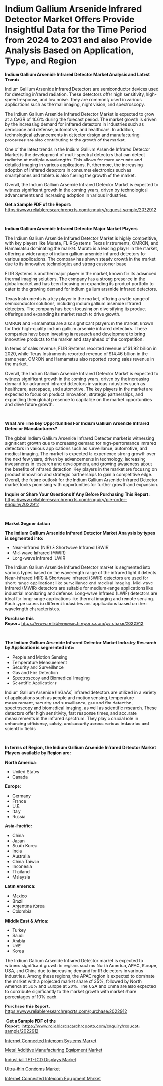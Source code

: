 <p><h1>Indium Gallium Arsenide Infrared Detector Market Offers Provide Insightful Data for the Time Period from 2024 to 2031 and also Provide Analysis Based on Application, Type, and Region</h1></p><p><strong>Indium Gallium Arsenide Infrared Detector Market Analysis and Latest Trends</strong></p>
<p><p>Indium Gallium Arsenide Infrared Detectors are semiconductor devices used for detecting infrared radiation. These detectors offer high sensitivity, high-speed response, and low noise. They are commonly used in various applications such as thermal imaging, night vision, and spectroscopy.</p><p>The Indium Gallium Arsenide Infrared Detector Market is expected to grow at a CAGR of 10.6% during the forecast period. The market growth is driven by the increasing demand for infrared detectors in industries such as aerospace and defense, automotive, and healthcare. In addition, technological advancements in detector design and manufacturing processes are also contributing to the growth of the market.</p><p>One of the latest trends in the Indium Gallium Arsenide Infrared Detector Market is the development of multi-spectral detectors that can detect radiation at multiple wavelengths. This allows for more accurate and detailed imaging in various applications. Furthermore, the increasing adoption of infrared detectors in consumer electronics such as smartphones and tablets is also fueling the growth of the market.</p><p>Overall, the Indium Gallium Arsenide Infrared Detector Market is expected to witness significant growth in the coming years, driven by technological advancements and increasing adoption in various industries.</p></p>
<p><strong>Get a Sample PDF of the Report:&nbsp;</strong> <a href="https://www.reliableresearchreports.com/enquiry/request-sample/2022912">https://www.reliableresearchreports.com/enquiry/request-sample/2022912</a></p>
<p>&nbsp;</p>
<p><strong>Indium Gallium Arsenide Infrared Detector Major Market Players</strong></p>
<p><p>The Indium Gallium Arsenide Infrared Detector Market is highly competitive, with key players like Murata, FLIR Systems, Texas Instruments, OMRON, and Hamamatsu dominating the market. Murata is a leading player in the market, offering a wide range of indium gallium arsenide infrared detectors for various applications. The company has shown steady growth in the market due to its innovative technologies and strong customer base.</p><p>FLIR Systems is another major player in the market, known for its advanced thermal imaging solutions. The company has a strong presence in the global market and has been focusing on expanding its product portfolio to cater to the growing demand for indium gallium arsenide infrared detectors.</p><p>Texas Instruments is a key player in the market, offering a wide range of semiconductor solutions, including indium gallium arsenide infrared detectors. The company has been focusing on diversifying its product offerings and expanding its market reach to drive growth.</p><p>OMRON and Hamamatsu are also significant players in the market, known for their high-quality indium gallium arsenide infrared detectors. These companies have been investing in research and development to bring innovative products to the market and stay ahead of the competition.</p><p>In terms of sales revenue, FLIR Systems reported revenue of $1.92 billion in 2020, while Texas Instruments reported revenue of $14.46 billion in the same year. OMRON and Hamamatsu also reported strong sales revenue in the market.</p><p>Overall, the Indium Gallium Arsenide Infrared Detector Market is expected to witness significant growth in the coming years, driven by the increasing demand for advanced infrared detectors in various industries such as healthcare, aerospace, and automotive. The key players in the market are expected to focus on product innovation, strategic partnerships, and expanding their global presence to capitalize on the market opportunities and drive future growth.</p></p>
<p>&nbsp;</p>
<p><strong>What Are The Key Opportunities For Indium Gallium Arsenide Infrared Detector Manufacturers?</strong></p>
<p><p>The global Indium Gallium Arsenide Infrared Detector market is witnessing significant growth due to increasing demand for high-performance infrared detectors in various applications such as surveillance, automotive, and medical imaging. The market is expected to experience strong growth over the next few years, driven by advancements in technology, increasing investments in research and development, and growing awareness about the benefits of infrared detection. Key players in the market are focusing on product innovation and strategic partnerships to gain a competitive edge. Overall, the future outlook for the Indium Gallium Arsenide Infrared Detector market looks promising with opportunities for further growth and expansion.</p></p>
<p><strong>Inquire or Share Your Questions If Any Before Purchasing This Report:</strong> <a href="https://www.reliableresearchreports.com/enquiry/pre-order-enquiry/2022912">https://www.reliableresearchreports.com/enquiry/pre-order-enquiry/2022912</a></p>
<p>&nbsp;</p>
<p><strong>Market Segmentation</strong></p>
<p><strong>The Indium Gallium Arsenide Infrared Detector Market Analysis by types is segmented into:</strong></p>
<p><ul><li>Near-infrared (NIR) & Shortwave Infrared (SWIR)</li><li>Mid-wave Infrared (MWIR)</li><li>Long-wave Infrared (LWIR</li></ul></p>
<p><p>The Indium Gallium Arsenide Infrared Detector market is segmented into various types based on the wavelength range of the infrared light it detects. Near-infrared (NIR) & Shortwave Infrared (SWIR) detectors are used for short-range applications like surveillance and medical imaging. Mid-wave Infrared (MWIR) detectors are suitable for medium-range applications like industrial monitoring and defense. Long-wave Infrared (LWIR) detectors are ideal for long-range applications like thermal imaging and remote sensing. Each type caters to different industries and applications based on their wavelength characteristics.</p></p>
<p><strong>Purchase this Report:&nbsp;</strong><a href="https://www.reliableresearchreports.com/purchase/2022912">https://www.reliableresearchreports.com/purchase/2022912</a></p>
<p>&nbsp;</p>
<p><strong>The Indium Gallium Arsenide Infrared Detector Market Industry Research by Application is segmented into:</strong></p>
<p><ul><li>People and Motion Sensing</li><li>Temperature Measurement</li><li>Security and Surveillance</li><li>Gas and Fire Detection</li><li>Spectroscopy and Biomedical Imaging</li><li>Scientific Applications</li></ul></p>
<p><p>Indium Gallium Arsenide (InGaAs) infrared detectors are utilized in a variety of applications such as people and motion sensing, temperature measurement, security and surveillance, gas and fire detection, spectroscopy and biomedical imaging, as well as scientific research. These detectors offer high sensitivity, fast response times, and accurate measurements in the infrared spectrum. They play a crucial role in enhancing efficiency, safety, and security across various industries and scientific fields.</p></p>
<p>&nbsp;</p>
<p><strong>In terms of Region, the Indium Gallium Arsenide Infrared Detector Market Players available by Region are:</strong></p>
<p>
    <p> <strong> North America: </strong>
        <ul>
            <li>United States</li>
            <li>Canada</li>
        </ul>
        </p> 
    <p> <strong> Europe: </strong>
        <ul>
            <li>Germany</li>
            <li>France</li>
            <li>U.K.</li>
            <li>Italy</li>
            <li>Russia</li>
        </ul>
        </p> 
    <p> <strong> Asia-Pacific: </strong>
        <ul>
            <li>China</li>
            <li>Japan</li>
            <li>South Korea</li>
            <li>India</li>
            <li>Australia</li>
            <li>China Taiwan</li>
            <li>Indonesia</li>
            <li>Thailand</li>
            <li>Malaysia</li>
        </ul>
        </p> 
    <p> <strong> Latin America: </strong>
        <ul>
            <li>Mexico</li>
            <li>Brazil</li>
            <li>Argentina Korea</li>
            <li>Colombia</li>
        </ul>
        </p> 
    <p> <strong> Middle East & Africa: </strong>
        <ul>
            <li>Turkey</li>
            <li>Saudi</li>
            <li>Arabia</li>
            <li>UAE</li>
            <li>Korea</li>
        </ul>
    </p>
    </p>
<p><p>The Indium Gallium Arsenide Infrared Detector market is expected to witness significant growth in regions such as North America, APAC, Europe, USA, and China due to increasing demand for IR detectors in various industries. Among these regions, the APAC region is expected to dominate the market with a projected market share of 35%, followed by North America at 30% and Europe at 20%. The USA and China are also expected to contribute significantly to the market growth with market share percentages of 10% each.</p></p>
<p><strong>Purchase this Report: </strong><a href="https://www.reliableresearchreports.com/purchase/2022912">https://www.reliableresearchreports.com/purchase/2022912</a></p>
<p>&nbsp;<strong>Get a Sample PDF of the Report:&nbsp;&nbsp;</strong><a href="https://www.reliableresearchreports.com/enquiry/request-sample/2022912">https://www.reliableresearchreports.com/enquiry/request-sample/2022912</a></p>
<p><strong></strong></p>
<p><p><a href="https://chivalrous-flock-a86.notion.site/Internet-Connected-Intercom-Systems-Market-Provides-a-Comprehensive-Analysis-Including-a-Macro-Overv-1e4ce7258f494f3a88dda8c338ac4f71">Internet Connected Intercom Systems Market</a></p><p><a href="https://angry-finch-aaf.notion.site/Metal-Additive-Manufacturing-Equipment-Market-Analysis-Examines-its-Scope-on-Growth-Opportunities-a-e5f460cb33f54f76a73e65fca2067ef1">Metal Additive Manufacturing Equipment Market</a></p><p><a href="https://view.publitas.com/reportprime-1/industrial-tft-lcd-displays-market-insights-market-players-and-forecast-till-2031/">Industrial TFT-LCD Displays Market</a></p><p><a href="https://view.publitas.com/reportprime-1/ultra-thin-condoms-market-challenges-opportunities-and-growth-drivers-and-major-market-players-forecasted-for-period-from-2024-2031/">Ultra-thin Condoms Market</a></p><p><a href="https://faithful-glue-af3.notion.site/Internet-Connected-Intercom-Equipment-Market-Offer-Valuable-Insights-into-Market-Size-Market-Share--83fb84759c6a4579ac79a15feb9e049f">Internet Connected Intercom Equipment Market</a></p></p>